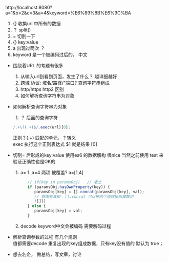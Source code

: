 http://localhost:8080?a=1&b=2&c=3&a=4&keyword=%E6%89%8B%E6%9C%BA

1. {} 收集url 中所有的数据  
2. ？ split()
3. = 切割一下
4. {} key:value
5. a  出现过两次 ？ 
6. keyword  是一个被编码过后的， 中文


- 围绕着URL 的考题有很多
   1. 从输入url到看到页面，发生了什么？  越详细越好
   2. 跨域  协议: 域名/路径/"端口?  查询字符串组成
   3. http/https  http2  区别
   4. 如何解析查询字符串为对象

- 如何解析查询字符串为对象 
   1. ？ 后面的查询字符

   ```js
   /.+\?(.+)$/.exec(url)[0];
   ```

   正则？(.+) 匹配的单元， 
   \?  转义  
   exec 执行这个正则表达式  $1  就是结果  [0]

- 切割= 后形成的key:value  使用es6 的数据解构  很nice
   当然之前使用 test 来验证正确性也是OK的
   1. a= 1 ,a=4 两项  被覆盖?  a=[1,4]
      ```js
         // if(key in paramsObj)   // 老土
         if (paramsObj.hasOwnProperty(key)) {
            paramsObj[key] = [].concat(paramsObj[key], val);
            // 有图有真相  [].concat 可以把两个值拼接组成数组 
            ![]() 
         } else {
            paramsObj[key] = val;
         } 
      ```
   2. decode  keyword中文会被编码  需要解码过程 

- 解析查询参数的过程  有几个规则  
   值都需要decode  重复出现的key组成数据，只有key没有值的 默认为 true；

- 想去名企， 做总结，写文章，讨论  

